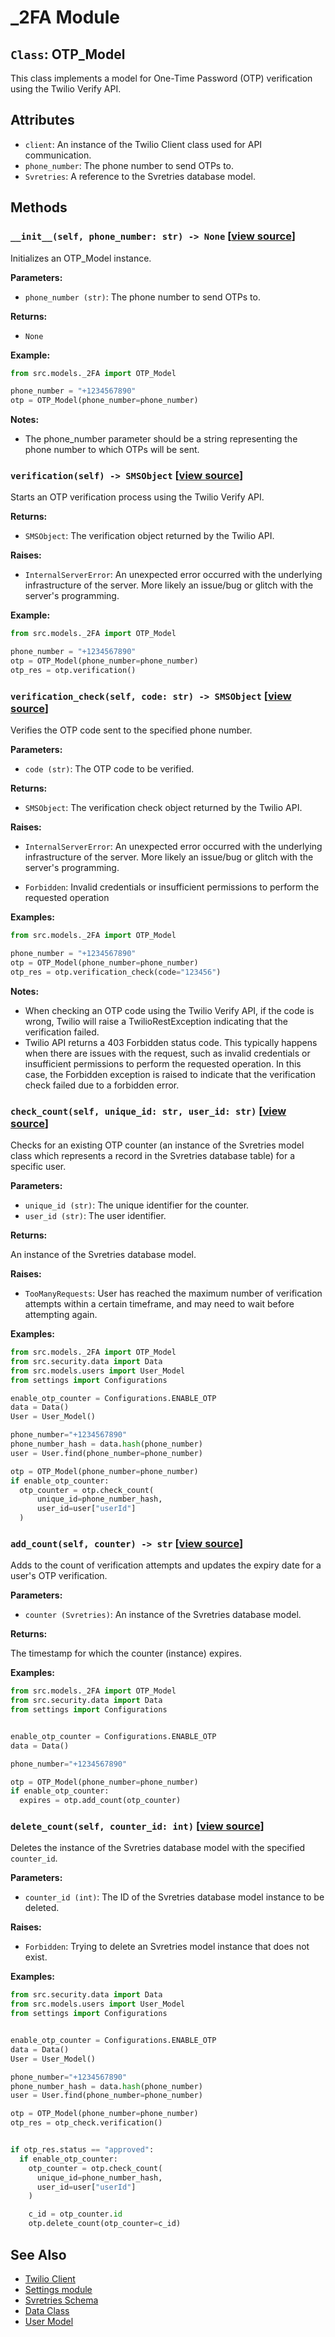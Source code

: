 # _2FA Module

## `Class`: OTP_Model

This class implements a model for One-Time Password (OTP) verification using the Twilio Verify API.

## Attributes

- `client`: An instance of the Twilio Client class used for API communication.
- `phone_number`: The phone number to send OTPs to.
- `Svretries`: A reference to the Svretries database model.

## Methods

### `__init__(self, phone_number: str) -> None` [[view source](/src/models/_2FA.py#L34-L42)]

Initializes an OTP_Model instance.

**Parameters:**

- `phone_number (str)`: The phone number to send OTPs to.

**Returns:**

- `None`

**Example:**

```python
from src.models._2FA import OTP_Model

phone_number = "+1234567890"
otp = OTP_Model(phone_number=phone_number)
```

**Notes:**

- The phone_number parameter should be a string representing the phone number to which OTPs will be sent.

### `verification(self) -> SMSObject` [[view source](/src/models/_2FA.py#L44-L65)]

Starts an OTP verification process using the Twilio Verify API.

**Returns:**

- `SMSObject`: The verification object returned by the Twilio API.

**Raises:**

- `InternalServerError`: An unexpected error occurred with the underlying infrastructure of the server. More likely an issue/bug or glitch with the server's programming.

**Example:**

```python
from src.models._2FA import OTP_Model

phone_number = "+1234567890"
otp = OTP_Model(phone_number=phone_number)
otp_res = otp.verification()
```

### `verification_check(self, code: str) -> SMSObject` [[view source](/src/models/_2FA.py#L67-L96)]

Verifies the OTP code sent to the specified phone number.

**Parameters:**

- `code (str)`: The OTP code to be verified.

**Returns:**

- `SMSObject`: The verification check object returned by the Twilio API.

**Raises:**

- `InternalServerError`: An unexpected error occurred with the underlying infrastructure of the server. More likely an issue/bug or glitch with the server's programming.

- `Forbidden`: Invalid credentials or insufficient permissions to perform the requested operation

**Examples:**

```python
from src.models._2FA import OTP_Model

phone_number = "+1234567890"
otp = OTP_Model(phone_number=phone_number)
otp_res = otp.verification_check(code="123456")
```

**Notes:**

- When checking an OTP code using the Twilio Verify API, if the code is wrong, Twilio will raise a TwilioRestException indicating that the verification failed.
- Twilio API returns a 403 Forbidden status code. This typically happens when there are issues with the request, such as invalid credentials or insufficient permissions to perform the requested operation. In this case, the Forbidden exception is raised to indicate that the verification check failed due to a forbidden error.

### `check_count(self, unique_id: str, user_id: str)` [[view source](/src/models/_2FA.py#L98-L162)]

Checks for an existing OTP counter (an instance of the Svretries model class which represents a record in the Svretries database table) for a specific user.

**Parameters:**

- `unique_id (str)`: The unique identifier for the counter.
- `user_id (str)`: The user identifier.

**Returns:**

An instance of the Svretries database model.

**Raises:**

- `TooManyRequests`: User has reached the maximum number of verification attempts within a certain timeframe, and may need to wait before attempting again.

**Examples:**

```python
from src.models._2FA import OTP_Model
from src.security.data import Data
from src.models.users import User_Model
from settings import Configurations

enable_otp_counter = Configurations.ENABLE_OTP
data = Data()
User = User_Model()

phone_number="+1234567890"
phone_number_hash = data.hash(phone_number)
user = User.find(phone_number=phone_number)

otp = OTP_Model(phone_number=phone_number)
if enable_otp_counter:
  otp_counter = otp.check_count(
      unique_id=phone_number_hash,
      user_id=user["userId"]
  )
```

### `add_count(self, counter) -> str` [[view source](/src/models/_2FA.py#L164-L247)]

Adds to the count of verification attempts and updates the expiry date for a user's OTP verification.

**Parameters:**

- `counter (Svretries)`: An instance of the Svretries database model.

**Returns:**

The timestamp for which the counter (instance) expires.

**Examples:**

```python
from src.models._2FA import OTP_Model
from src.security.data import Data
from settings import Configurations


enable_otp_counter = Configurations.ENABLE_OTP
data = Data()

phone_number="+1234567890"

otp = OTP_Model(phone_number=phone_number)
if enable_otp_counter:
  expires = otp.add_count(otp_counter)
```

### `delete_count(self, counter_id: int)` [[view source](/src/models/_2FA.py#L249-L275)]

 Deletes the instance of the Svretries database model with the specified `counter_id`.

**Parameters:**

- `counter_id (int)`: The ID of the Svretries database model instance to be deleted.

**Raises:**

- `Forbidden`: Trying to delete an Svretries model instance that does not exist.

**Examples:**

```python
from src.security.data import Data
from src.models.users import User_Model
from settings import Configurations


enable_otp_counter = Configurations.ENABLE_OTP
data = Data()
User = User_Model()

phone_number="+1234567890"
phone_number_hash = data.hash(phone_number)
user = User.find(phone_number=phone_number)

otp = OTP_Model(phone_number=phone_number)
otp_res = otp_check.verification()


if otp_res.status == "approved":
  if enable_otp_counter:
    otp_counter = otp.check_count(
      unique_id=phone_number_hash,
      user_id=user["userId"]
    )

    c_id = otp_counter.id
    otp.delete_count(otp_counter=c_id)
```

## See Also

<!-- - [Related Function](link_to_related_function) -->
- [Twilio Client](https://github.com/twilio/twilio-python#use-the-helper-library)
- [Settings module](../misc/settings.md)
- [Svretries Schema](../schemas/svretries.md)
- [Data Class](../security/data.md)
- [User Model](../models/users.md)
